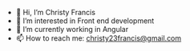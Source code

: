 - 👋 Hi, I’m Christy Francis
- 👀 I’m interested in Front end development
- 🌱 I’m currently working in Angular
- 📫 How to reach me: christy23francis@gmail.com


<!---
christy23francis/christy23francis is a ✨ special ✨ repository because its `README.md` (this file) appears on your GitHub profile.
You can click the Preview link to take a look at your changes.
--->
